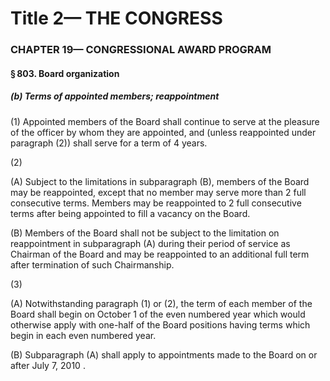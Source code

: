 
# Title 2— THE CONGRESS
### CHAPTER 19— CONGRESSIONAL AWARD PROGRAM
#### § 803. Board organization
##### (b) Terms of appointed members; reappointment

(1) Appointed members of the Board shall continue to serve at the pleasure of the officer by whom they are appointed, and (unless reappointed under paragraph (2)) shall serve for a term of 4 years.

(2)

(A) Subject to the limitations in subparagraph (B), members of the Board may be reappointed, except that no member may serve more than 2 full consecutive terms. Members may be reappointed to 2 full consecutive terms after being appointed to fill a vacancy on the Board.

(B) Members of the Board shall not be subject to the limitation on reappointment in subparagraph (A) during their period of service as Chairman of the Board and may be reappointed to an additional full term after termination of such Chairmanship.

(3)

(A) Notwithstanding paragraph (1) or (2), the term of each member of the Board shall begin on October 1 of the even numbered year which would otherwise apply with one-half of the Board positions having terms which begin in each even numbered year.

(B) Subparagraph (A) shall apply to appointments made to the Board on or after July 7, 2010 .
